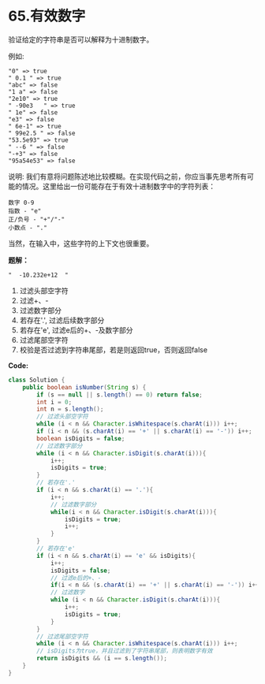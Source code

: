 # 65.有效数字

验证给定的字符串是否可以解释为十进制数字。

例如:
```
"0" => true
" 0.1 " => true
"abc" => false
"1 a" => false
"2e10" => true
" -90e3   " => true
" 1e" => false
"e3" => false
" 6e-1" => true
" 99e2.5 " => false
"53.5e93" => true
" --6 " => false
"-+3" => false
"95a54e53" => false
```
说明: 我们有意将问题陈述地比较模糊。在实现代码之前，你应当事先思考所有可能的情况。这里给出一份可能存在于有效十进制数字中的字符列表：
```
数字 0-9
指数 - "e"
正/负号 - "+"/"-"
小数点 - "."
```
当然，在输入中，这些字符的上下文也很重要。

**题解：**
```
"  -10.232e+12  "
```
1. 过滤头部空字符
2. 过滤+、-
3. 过滤数字部分
4. 若存在'.', 过滤后续数字部分
5. 若存在'e', 过滤e后的+、-及数字部分
6. 过滤尾部空字符
7. 校验是否过滤到字符串尾部，若是则返回true，否则返回false

**Code:**
```java
class Solution {
    public boolean isNumber(String s) {
        if (s == null || s.length() == 0) return false;
        int i = 0;
        int n = s.length();
        // 过滤头部空字符
        while (i < n && Character.isWhitespace(s.charAt(i))) i++;
        if (i < n && (s.charAt(i) == '+' || s.charAt(i) == '-')) i++;
        boolean isDigits = false;
        // 过滤数字部分
        while (i < n && Character.isDigit(s.charAt(i))){
            i++;
            isDigits = true;
        }
        // 若存在'.'
        if (i < n && s.charAt(i) == '.'){
            i++;
            // 过滤数字部分
            while(i < n && Character.isDigit(s.charAt(i))){
                isDigits = true;
                i++;
            }
        }
        // 若存在'e'
        if (i < n && s.charAt(i) == 'e' && isDigits){
            i++;
            isDigits = false;
            // 过滤e后的+、-
            if(i < n && (s.charAt(i) == '+' || s.charAt(i) == '-')) i++;
            // 过滤数字
            while (i < n && Character.isDigit(s.charAt(i))){
                i++;
                isDigits = true;
            }
        }
        // 过滤尾部空字符
        while (i < n && Character.isWhitespace(s.charAt(i))) i++;
        // isDigits为true，并且过滤到了字符串尾部，则表明数字有效
        return isDigits && (i == s.length());
    }
}
```